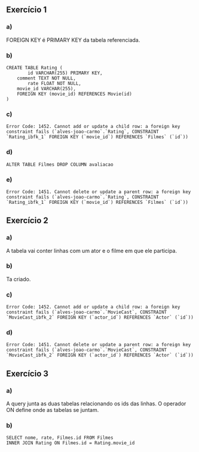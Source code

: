 ## Exercício 1
### a)
FOREIGN KEY é PRIMARY KEY da tabela referenciada.
### b)
    CREATE TABLE Rating (
            id VARCHAR(255) PRIMARY KEY,
        comment TEXT NOT NULL,
            rate FLOAT NOT NULL,
        movie_id VARCHAR(255),
        FOREIGN KEY (movie_id) REFERENCES Movie(id)
    )
### c)
    Error Code: 1452. Cannot add or update a child row: a foreign key constraint fails (`alves-joao-carmo`.`Rating`, CONSTRAINT `Rating_ibfk_1` FOREIGN KEY (`movie_id`) REFERENCES `Filmes` (`id`))
### d)
    ALTER TABLE Filmes DROP COLUMN avaliacao
### e)
    Error Code: 1451. Cannot delete or update a parent row: a foreign key constraint fails (`alves-joao-carmo`.`Rating`, CONSTRAINT `Rating_ibfk_1` FOREIGN KEY (`movie_id`) REFERENCES `Filmes` (`id`))

## Exercício 2
### a)
A tabela vai conter linhas com um ator e o filme em que ele participa.

### b)
Ta criado.

### c)
    Error Code: 1452. Cannot add or update a child row: a foreign key constraint fails (`alves-joao-carmo`.`MovieCast`, CONSTRAINT `MovieCast_ibfk_2` FOREIGN KEY (`actor_id`) REFERENCES `Actor` (`id`))

### d)
    Error Code: 1451. Cannot delete or update a parent row: a foreign key constraint fails (`alves-joao-carmo`.`MovieCast`, CONSTRAINT `MovieCast_ibfk_2` FOREIGN KEY (`actor_id`) REFERENCES `Actor` (`id`))

## Exercício 3
### a)
A query junta as duas tabelas relacionando os ids das linhas. O operador ON define onde as tabelas se juntam.

### b) 
    SELECT nome, rate, Filmes.id FROM Filmes 
    INNER JOIN Rating ON Filmes.id = Rating.movie_id